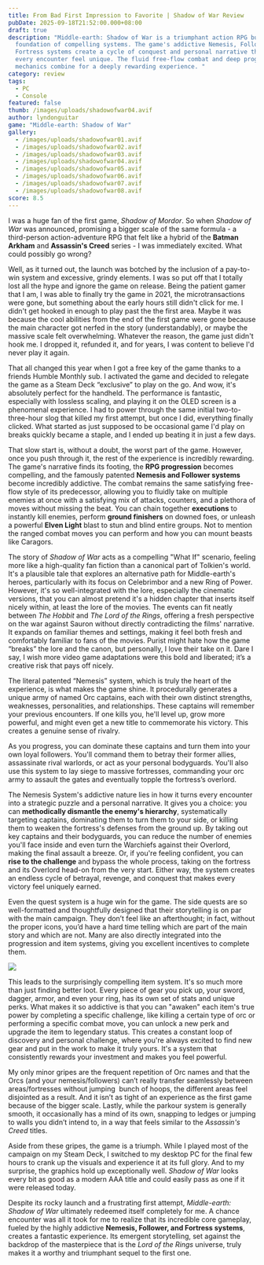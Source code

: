 ```yaml
---
title: From Bad First Impression to Favorite | Shadow of War Review
pubDate: 2025-09-18T21:52:00.000+08:00
draft: true
description: "Middle-earth: Shadow of War is a triumphant action RPG built on a
  foundation of compelling systems. The game's addictive Nemesis, Follower, and
  Fortress systems create a cycle of conquest and personal narrative that makes
  every encounter feel unique. The fluid free-flow combat and deep progression
  mechanics combine for a deeply rewarding experience. "
category: review
tags:
  - PC
  - Console
featured: false
thumb: /images/uploads/shadowofwar04.avif
author: lyndonguitar
game: "Middle-earth: Shadow of War"
gallery:
  - /images/uploads/shadowofwar01.avif
  - /images/uploads/shadowofwar02.avif
  - /images/uploads/shadowofwar03.avif
  - /images/uploads/shadowofwar04.avif
  - /images/uploads/shadowofwar05.avif
  - /images/uploads/shadowofwar06.avif
  - /images/uploads/shadowofwar07.avif
  - /images/uploads/shadowofwar08.avif
score: 8.5
---
```

I was a huge fan of the first game, *Shadow of Mordor*. So when *Shadow of War* was announced, promising a bigger scale of the same formula - a third-person action-adventure RPG that felt like a hybrid of the **Batman Arkham** and **Assassin's Creed** series - I was immediately excited. What could possibly go wrong?

Well, as it turned out, the launch was botched by the inclusion of a pay-to-win system and excessive, grindy elements. I was so put off that I totally lost all the hype and ignore the game on release. Being the patient gamer that I am, I was able to finally try the game in 2021, the microtransactions were gone, but something about the early hours still didn't click for me. I didn't get hooked in enough to play past the the first area. Maybe it was because the cool abilities from the end of the first game were gone because the main character got nerfed in the story (understandably), or maybe the massive scale felt overwhelming. Whatever the reason, the game just didn't hook me. I dropped it, refunded it, and for years, I was content to believe I'd never play it again.

That all changed this year when I got a free key of the game thanks to a friends Humble Monthly sub. I activated the game and decided to relegate the game as a Steam Deck “exclusive” to play on the go. And wow, it's absolutely perfect for the handheld. The performance is fantastic, especially with lossless scaling, and playing it on the OLED screen is a phenomenal experience. I had to power through the same initial two-to-three-hour slog that killed my first attempt, but once I did, everything finally clicked. What started as just supposed to be occasional game I'd play on breaks quickly became a staple, and I ended up beating it in just a few days.

That slow start is, without a doubt, the worst part of the game. However, once you push through it, the rest of the experience is incredibly rewarding. The game's narrative finds its footing, the **RPG progression** becomes compelling, and the famously patented **Nemesis and Follower systems** become incredibly addictive. The combat remains the same satisfying free-flow style of its predecessor, allowing you to fluidly take on multiple enemies at once with a satisfying mix of attacks, counters, and a plethora of moves without missing the beat. You can chain together **executions** to instantly kill enemies, perform **ground finishers** on downed foes, or unleash a powerful **Elven Light** blast to stun and blind entire groups. Not to mention the ranged combat moves you can perform and how you can mount beasts like Caragors.

The story of *Shadow of War* acts as a compelling "What If" scenario, feeling more like a high-quality fan fiction than a canonical part of Tolkien's world. It's a plausible tale that explores an alternative path for Middle-earth's heroes, particularly with its focus on Celebrimbor and a new Ring of Power. However, it's so well-integrated with the lore, especially the cinematic versions, that you can almost pretend it's a hidden chapter that inserts itself nicely within, at least the lore of the movies. The events can fit neatly between *The Hobbit* and *The Lord of the Rings*, offering a fresh perspective on the war against Sauron without directly contradicting the films' narrative. It expands on familiar themes and settings, making it feel both fresh and comfortably familiar to fans of the movies. Purist might hate how the game “breaks” the lore and the canon, but personally, I love their take on it. Dare I say, I wish more video game adaptations were this bold and liberated; it’s a creative risk that pays off nicely.

The literal patented “Nemesis” system, which is truly the heart of the experience, is what makes the game shine. It procedurally generates a unique army of named Orc captains, each with their own distinct strengths, weaknesses, personalities, and relationships. These captains will remember your previous encounters. If one kills you, he'll level up, grow more powerful, and might even get a new title to commemorate his victory. This creates a genuine sense of rivalry. 

As you progress, you can dominate these captains and turn them into your own loyal followers. You'll command them to betray their former allies, assassinate rival warlords, or act as your personal bodyguards. You'll also use this system to lay siege to massive fortresses, commanding your orc army to assault the gates and eventually topple the fortress’s overlord.

The Nemesis System's addictive nature lies in how it turns every encounter into a strategic puzzle and a personal narrative. It gives you a choice: you can **methodically dismantle the enemy's hierarchy**, systematically targeting captains, dominating them to turn them to your side, or killing them to weaken the fortress's defenses from the ground up. By taking out key captains and their bodyguards, you can reduce the number of enemies you'll face inside and even turn the Warchiefs against their Overlord, making the final assault a breeze. Or, if you're feeling confident, you can **rise to the challenge** and bypass the whole process, taking on the fortress and its Overlord head-on from the very start. Either way, the system creates an endless cycle of betrayal, revenge, and conquest that makes every victory feel uniquely earned. 

Even the quest system is a huge win for the game. The side quests are so well-formatted and thoughtfully designed that their storytelling is on par with the main campaign. They don’t feel like an afterthought; in fact, without the proper icons, you’d have a hard time telling which are part of the main story and which are not. Many are also directly integrated into the progression and item systems, giving you excellent incentives to complete them.

![](/images/uploads/shadowofwar08.avif)

This leads to the surprisingly compelling item system. It's so much more than just finding better loot. Every piece of gear you pick up, your sword, dagger, armor, and even your ring, has its own set of stats and unique perks. What makes it so addictive is that you can "awaken" each item's true power by completing a specific challenge, like killing a certain type of orc or performing a specific combat move, you can unlock a new perk and upgrade the item to legendary status. This creates a constant loop of discovery and personal challenge, where you're always excited to find new gear and put in the work to make it truly yours. It's a system that consistently rewards your investment and makes you feel powerful.

My only minor gripes are the frequent repetition of Orc names and that the Orcs (and your nemesis/followers) can’t really transfer seamlessly between areas/fortresses without jumping  bunch of hoops, the different areas feel disjointed as a result. And it isn’t as tight of an experience as the first game because of the bigger scale. Lastly, while the parkour system is generally smooth, it occasionally has a mind of its own, snapping to ledges or jumping to walls you didn’t intend to, in a way that feels similar to the *Assassin's Creed* titles.

Aside from these gripes, the game is a triumph. While I played most of the campaign on my Steam Deck, I switched to my desktop PC for the final few hours to crank up the visuals and experience it at its full glory. And to my surprise, the graphics hold up exceptionally well. *Shadow of War* looks every bit as good as a modern AAA title and could easily pass as one if it were released today.

Despite its rocky launch and a frustrating first attempt, *Middle-earth: Shadow of War* ultimately redeemed itself completely for me. A chance encounter was all it took for me to realize that its incredible core gameplay, fueled by the highly addictive **Nemesis, Follower, and Fortress systems**, creates a fantastic experience. Its emergent storytelling, set against the backdrop of the masterpiece that is the *Lord of the Rings* universe, truly makes it a worthy and triumphant sequel to the first one.
